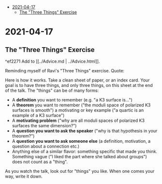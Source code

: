 -   [2021-04-17](#section)
    -   [The "Three Things" Exercise](#the-three-things-exercise)














2021-04-17
==========

The "Three Things" Exercise
---------------------------

\^ef2271 Add to [[../Advice.md | ../Advice.html]].

Reminding myself of Ravi's "Three Things" exercise. Quote:

Here is how it works. Take a clean sheet of paper, or an index card. Your goal is to have three things, and only three things, on this sheet at the end of the talk. The "things" can be of many forms:

-   A **definition** you want to remember (e.g. "a K3 surface is...")
-   A **theorem** you want to remember ("the moduli space of polarized K3 surfaces is smooth") a motivating or key example ("a quartic is an example of a K3 surface")
-   A **motivating problem** ("why are all moduli spaces of polarized K3 surfaces the same dimension?")
-   A **question you want to ask the speaker** ("why is that hypothesis in your theorem?")
-   A **question you want to ask someone else** (a definition, motivation, a question about a connection etc.)
-   Anything else of a similar flavor: something specific that made you think. Something vague ("I liked the part where she talked about groups") does not count as a "thing".

As you watch the talk, look out for "things" you like. When one comes your way, write it down.

